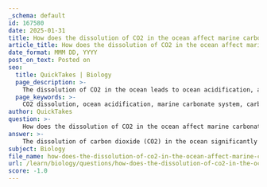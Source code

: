 ```yaml
---
_schema: default
id: 167580
date: 2025-01-31
title: How does the dissolution of CO2 in the ocean affect marine carbonate systems?
article_title: How does the dissolution of CO2 in the ocean affect marine carbonate systems?
date_format: MMM DD, YYYY
post_on_text: Posted on
seo:
  title: QuickTakes | Biology
  page_description: >-
    The dissolution of CO2 in the ocean leads to ocean acidification, affecting marine carbonate systems by decreasing pH, reducing carbonate ion availability, and impacting marine life that relies on calcium carbonate, with broader implications for marine ecosystems.
  page_keywords: >-
    CO2 dissolution, ocean acidification, marine carbonate system, carbonic acid, bicarbonate, carbonate ions, calcium carbonate, pH decrease, marine organisms, shells, ecosystem implications, marine food webs, marine terrapods
author: QuickTakes
question: >-
    How does the dissolution of CO2 in the ocean affect marine carbonate systems?
answer: >-
    The dissolution of carbon dioxide (CO2) in the ocean significantly affects marine carbonate systems, primarily through the process of ocean acidification. When CO2 from the atmosphere dissolves in seawater, it reacts with water to form carbonic acid (H2CO3). This carbonic acid can then dissociate into bicarbonate (HCO3-) and carbonate ions (CO32-), which are crucial components of the marine carbonate system.\n\n### Key Effects of CO2 Dissolution on Marine Carbonate Systems:\n\n1. **Formation of Carbonic Acid**: The initial reaction of CO2 with seawater leads to the formation of carbonic acid, which subsequently dissociates into bicarbonate and carbonate ions. This process is essential for maintaining the balance of these ions in ocean water, which is vital for marine organisms that utilize carbonate ions to form calcium carbonate (CaCO3) shells and skeletons.\n\n2. **Decrease in pH**: The increased concentration of hydrogen ions (H+) from the dissociation of carbonic acid results in a decrease in the pH of seawater, making it more acidic. Current projections suggest that if CO2 emissions continue at the current rate, the ocean's average pH could drop from approximately 8.2 to 7.8 by the year 2100. This decrease in pH can have detrimental effects on marine life, particularly organisms that rely on calcium carbonate for their structural integrity.\n\n3. **Impact on Calcium Carbonate Availability**: Ocean acidification reduces the availability of carbonate ions (CO32-), which are necessary for the formation of calcium carbonate. This reduction poses a significant threat to marine organisms such as corals, mollusks, and certain plankton species, which depend on these ions to build their shells and skeletons. As the availability of calcium carbonate diminishes, these organisms may experience difficulties in growth and maintenance of their structures, leading to potential declines in their populations.\n\n4. **Ecosystem Implications**: The effects of ocean acidification extend beyond individual species to entire marine ecosystems. For example, foundational species like phytoplankton and zooplankton, which are critical to marine food webs, may be adversely affected. A decline in these organisms can disrupt food availability for higher trophic levels, including fish and marine mammals, ultimately impacting the entire ecosystem.\n\n5. **Vulnerability of Marine Terrapods**: Marine terrapods, also known as sea butterflies, are particularly vulnerable to ocean acidification due to their calcium carbonate shells. As the ocean becomes more acidic, the shells of these organisms may dissolve, leading to decreased populations and further implications for the marine food web, as they serve as a vital food source for various marine species.\n\nIn summary, the dissolution of CO2 in the ocean leads to significant changes in the marine carbonate system, primarily through the formation of carbonic acid and the subsequent decrease in pH. This process affects the availability of carbonate ions, which are essential for many marine organisms, and has broader implications for marine ecosystems and biodiversity.
subject: Biology
file_name: how-does-the-dissolution-of-co2-in-the-ocean-affect-marine-carbonate-systems.md
url: /learn/biology/questions/how-does-the-dissolution-of-co2-in-the-ocean-affect-marine-carbonate-systems
score: -1.0
---
```


&nbsp;